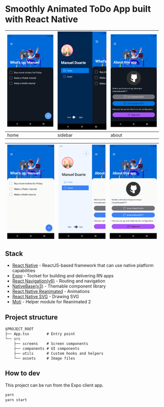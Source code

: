 # Smoothly Animated ToDo App built with React Native

![Todo ScreenShots](./doc/home.png) | ![Todo ScreenShots](./doc/sidebar.png) | ![Todo ScreenShots](./doc/about.png) 
-----------------------------------|------------------------------------|-----------------------------------
home                               | sidebar                            | about                             

![Todo ScreenShots](./doc/home-light.png) | ![Todo ScreenShots](./doc/sidebar-light.png) | ![Todo ScreenShots](./doc/about-light.png) 
-----------------------------------|------------------------------------|-----------------------------------
## Stack

- [React Native](https://reactnative.dev/) - ReactJS-based framework that can use native platform capabilities
- [Expo](https://expo.dev/) - Toolset for building and delivering RN apps
- [React Navigation(v6)](https://reactnavigation.org/) - Routing and navigation
- [NativeBase(v3)](https://nativebase.io/) - Themable component library
- [React Native Reanimated](https://docs.swmansion.com/react-native-reanimated/) - Animations
- [React Native SVG](https://github.com/react-native-svg/react-native-svg) - Drawing SVG
- [Moti](https://moti.fyi/) - Helper module for Reanimated 2

## Project structure

```
$PROJECT_ROOT
├── App.tsx        # Entry point
└── src
    ├── screens    # Screen components
    ├── components # UI components
    ├── utils      # Custom hooks and helpers
    └── assets     # Image files
```

## How to dev

This project can be run from the Expo client app.

```sh
yarn
yarn start
```

